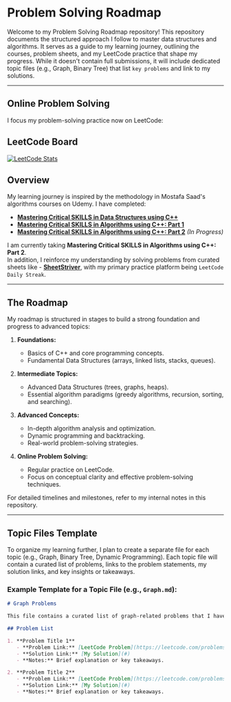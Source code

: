 # Problem Solving Roadmap

Welcome to my Problem Solving Roadmap repository! This repository documents the structured approach I follow
 to master data structures and algorithms. It serves as a guide to my learning journey, outlining the courses, 
 problem sheets, and my LeetCode practice that shape my progress. While it doesn't contain full submissions, 
 it will include dedicated topic files (e.g., Graph, Binary Tree) that list `key problems` and link to my solutions.

---
## Online Problem Solving

I focus my problem-solving practice now on LeetCode:

## LeetCode Board

[![LeetCode Stats](https://leetcard.jacoblin.cool/ahmedgaper?theme=dark&ext=heatmap)](https://leetcode.com/ahmedgaper/)


## Overview

My learning journey is inspired by the methodology in Mostafa Saad's algorithms courses on Udemy. I have completed:
- **[Mastering Critical SKILLS in Data Structures using C++](https://www.udemy.com/certificate/UC-a185868b-af7e-4b6c-913d-e82656cd8c2a/)**
- **[Mastering Critical SKILLS in Algorithms using C++: Part 1](https://www.udemy.com/certificate/UC-9ecc7e92-e5ef-42a6-a248-55a87fcd46d2/)**
- **[Mastering Critical SKILLS in Algorithms using C++: Part 2]([#](https://www.udemy.com/course/skills-algorithms-cpp2/?couponCode=ST9MT120225B))** *(In Progress)*

I am currently taking **Mastering Critical SKILLS in Algorithms using C++: Part 2**.  
In addition, I reinforce my understanding by solving problems from curated sheets like - **[SheetStriver](https://takeuforward.org/strivers-a2z-dsa-course/strivers-a2z-dsa-course-sheet-2/)**, with my primary practice platform being `LeetCode Daily Streak`.

---

## The Roadmap

My roadmap is structured in stages to build a strong foundation and progress to advanced topics:

1. **Foundations:**
   - Basics of C++ and core programming concepts.
   - Fundamental Data Structures (arrays, linked lists, stacks, queues).

2. **Intermediate Topics:**
   - Advanced Data Structures (trees, graphs, heaps).
   - Essential algorithm paradigms (greedy algorithms, recursion, sorting, and searching).

3. **Advanced Concepts:**
   - In-depth algorithm analysis and optimization.
   - Dynamic programming and backtracking.
   - Real-world problem-solving strategies.

4. **Online Problem Solving:**
   - Regular practice on LeetCode.
   - Focus on conceptual clarity and effective problem-solving techniques.

For detailed timelines and milestones, refer to my internal notes in this repository.

---


## Topic Files Template

To organize my learning further, I plan to create a separate file for each topic (e.g., Graph, Binary Tree, Dynamic Programming). Each topic file will contain a curated list of problems, links to the problem statements, my solution links, and key insights or takeaways.

### Example Template for a Topic File (e.g., `Graph.md`):

```markdown
# Graph Problems

This file contains a curated list of graph-related problems that I have solved on LeetCode.

## Problem List

1. **Problem Title 1**  
   - **Problem Link:** [LeetCode Problem](https://leetcode.com/problems/problem-link)  
   - **Solution Link:** [My Solution](#)  
   - **Notes:** Brief explanation or key takeaways.

2. **Problem Title 2**  
   - **Problem Link:** [LeetCode Problem](https://leetcode.com/problems/problem-link)  
   - **Solution Link:** [My Solution](#)  
   - **Notes:** Brief explanation or key takeaways.

